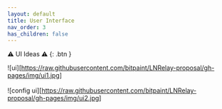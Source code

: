 ```yaml
---
layout: default
title: User Interface
nav_order: 3
has_children: false
---
```



⚠️ UI Ideas ⚠️
{: .btn }

![ui][https://raw.githubusercontent.com/bitpaint/LNRelay-proposal/gh-pages/img/ui1.jpg]
<br><br>
![config ui][https://raw.githubusercontent.com/bitpaint/LNRelay-proposal/gh-pages/img/ui2.jpg]